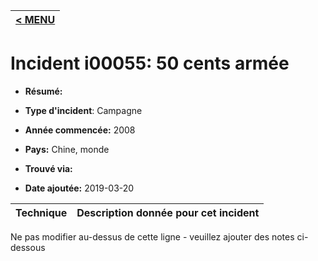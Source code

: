 |[< MENU](../README.md)|
|---|
# Incident i00055: 50 cents armée

* **Résumé:**

* **Type d'incident**: Campagne

* **Année commencée:** 2008

* **Pays:** Chine, monde

* **Trouvé via:**

* **Date ajoutée:** 2019-03-20
 

|Technique |Description donnée pour cet incident |
|--------- |------------------------- |


Ne pas modifier au-dessus de cette ligne - veuillez ajouter des notes ci-dessous